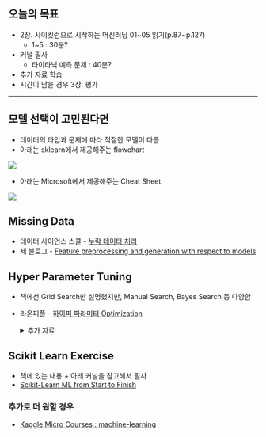 ## 오늘의 목표
- 2장. 사이킷런으로 시작하는 머신러닝 01~05 읽기(p.87~p.127)
	- 1~5 : 30분?
- 커널 필사
	- 타이타닉 예측 문제 : 40분?
- 추가 자료 학습
- 시간이 남을 경우 3장. 평가 

---

## 모델 선택이 고민된다면
- 데이터의 타입과 문제에 따라 적절한 모델이 다름
- 아래는 sklearn에서 제공해주는 flowchart

<img src="https://scikit-learn.org/stable/_static/ml_map.png">

- 아래는 Microsoft에서 제공해주는 Cheat Sheet

<img src="https://www.dropbox.com/s/vkxgs8x9e5163a1/algorithm-cheat-sheet.jpg?raw=1">

## Missing Data 
- 데이터 사이언스 스쿨 - [누락 데이터 처리](https://datascienceschool.net/view-notebook/8cbbdd4daaf84c0492d440b9a819c8be/)
- 제 블로그 - [Feature preprocessing and generation with respect to models](https://zzsza.github.io/data/2018/08/16/how-to-win-a-data-science-competition-week1/#feature-preprocessing-and-generation-with-respect-to-models)

## Hyper Parameter Tuning
- 책에선 Grid Search만 설명했지만, Manual Search, Bayes Search 등 다양함
- 라온피플 - [하이퍼 파라미터 Optimization](https://laonple.blog.me/220576650094)

	<details><summary>추가 자료</summary>
	<p>
		
	- 수아랩 - [Bayesian Optimization 개요: 딥러닝 모델의 효과적인 hyperparameter 탐색 방법론 (1)](http://research.sualab.com/introduction/practice/2019/02/19/bayesian-optimization-overview-1.html)
	- 전상혁님의 [Practical Bayesian Optimization of Machine Learning Algorithms 논문 번역](http://sanghyukchun.github.io/99/)
		
	</p>
	</details> 


## Scikit Learn Exercise
- 책에 있는 내용 + 아래 커널을 참고해서 필사
- [Scikit-Learn ML from Start to Finish](https://www.kaggle.com/rajatshah/scikit-learn-ml-from-start-to-finish)


### 추가로 더 원할 경우
- [Kaggle Micro Courses : machine-learning](https://www.kaggle.com/learn/machine-learning)
